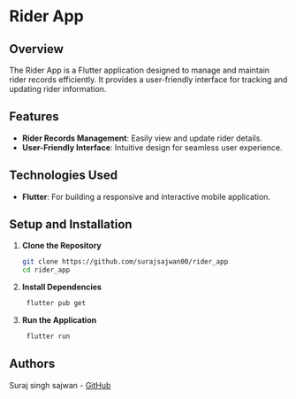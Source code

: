 # Rider App

## Overview

The Rider App is a Flutter application designed to manage and maintain rider records efficiently. It provides a user-friendly interface for tracking and updating rider information.

## Features

- **Rider Records Management**: Easily view and update rider details.
- **User-Friendly Interface**: Intuitive design for seamless user experience.

## Technologies Used

- **Flutter**: For building a responsive and interactive mobile application.

## Setup and Installation

1. **Clone the Repository**

   ```bash
   git clone https://github.com/surajsajwan00/rider_app
   cd rider_app

2. **Install Dependencies**
    
   ```bash
    flutter pub get

3. **Run the Application**
    
   ```bash
    flutter run

## Authors
Suraj singh sajwan - [GitHub](https://github.com/surajsajwan00)
   

